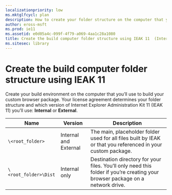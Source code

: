 ```yaml
---
localizationpriority: low
ms.mktglfcycl: plan
description: How to create your folder structure on the computer that you’ll use to build your custom browser package.
author: eross-msft
ms.prod: ie11
ms.assetid: e0d05a4c-099f-4f79-a069-4aa1c28a1080
title: Create the build computer folder structure using IEAK 11  (Internet Explorer Administration Kit 11 for IT Pros)
ms.sitesec: library
---
```



# Create the build computer folder structure using IEAK 11
Create your build environment on the computer that you’ll use to build your custom browser package. Your license agreement determines your folder structure and which version of Internet Explorer Administration Kit 11 (IEAK 11) you’ll use: **Internal** or **External**.

|Name             |Version               |Description                                              |
|-----------------|----------------------|---------------------------------------------------------|
|`\<root_folder>` |Internal and External |The main, placeholder folder used for all files built by IEAK or that you referenced in your custom package.|
|`\<root_folder>\Dist` |Internal only |Destination directory for your files. You’ll only need this folder if you’re creating your browser package on a network drive. |

